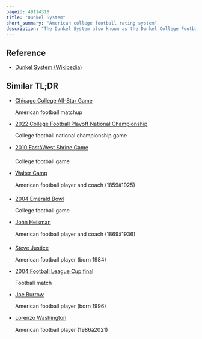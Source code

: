 ```yaml
---
pageid: 49114318
title: "Dunkel System"
short_summary: "American college football rating system"
description: "The Dunkel System also known as the Dunkel College Football Index is a College Football Rating System developed by Richard C Dunkel in 1929. 'Dick' Dunkel, Sr. , to determine a national Champion. Dunkel rated College Football Teams from 1929 until his Death in 1975. His Ratings are recognized in the Football Bowl Subdivision Records of the national Collegiate athletic Association. The ncaa describes Dunkel's Methodology as a Power Index System. 'Dunkel described his System an Index and claimed that 'his Difference by Scores is scientifically produced. 'it was cited as the first College Football Ratings System."
---
```


## Reference

- [Dunkel System (Wikipedia)](https://en.wikipedia.org/?curid=49114318)

## Similar TL;DR

- [Chicago College All-Star Game](/tldr/en/chicago-college-all-star-game)

  American football matchup

- [2022 College Football Playoff National Championship](/tldr/en/2022-college-football-playoff-national-championship)

  College football national championship game

- [2010 EastâWest Shrine Game](/tldr/en/2010-eastwest-shrine-game)

  College football game

- [Walter Camp](/tldr/en/walter-camp)

  American football player and coach (1859â1925)

- [2004 Emerald Bowl](/tldr/en/2004-emerald-bowl)

  College football game

- [John Heisman](/tldr/en/john-heisman)

  American football player and coach (1869â1936)

- [Steve Justice](/tldr/en/steve-justice)

  American football player (born 1984)

- [2004 Football League Cup final](/tldr/en/2004-football-league-cup-final)

  Football match

- [Joe Burrow](/tldr/en/joe-burrow)

  American football player (born 1996)

- [Lorenzo Washington](/tldr/en/lorenzo-washington)

  American football player (1986â2021)
